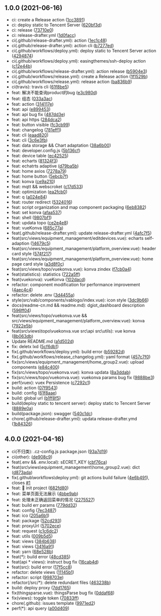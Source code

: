 ## 1.0.0 (2021-06-16)

* ci: create a Release action ([1cc3891](https://github.com/dgiot/dgiot_dashboard/commit/1cc3891))
* ci: deploy static to Tencent Server ([620bf3d](https://github.com/dgiot/dgiot_dashboard/commit/620bf3d))
* ci: release ([73710e0](https://github.com/dgiot/dgiot_dashboard/commit/73710e0))
* ci: release-drafter.yml ([1d0facc](https://github.com/dgiot/dgiot_dashboard/commit/1d0facc))
* ci(.github/release-drafter.yml): action ([1ec1c48](https://github.com/dgiot/dgiot_dashboard/commit/1ec1c48))
* ci(.github/release-drafter.yml): action cli ([b7277ed](https://github.com/dgiot/dgiot_dashboard/commit/b7277ed))
* ci(.github/workflows/deploy.yml): deploy static to Tencent Server action ([4294874](https://github.com/dgiot/dgiot_dashboard/commit/4294874))
* ci(.github/workflows/deploy.yml): easingthemes/ssh-deploy action ([c12e44b](https://github.com/dgiot/dgiot_dashboard/commit/c12e44b))
* ci(.github/workflows/release-drafter.yml): action release ([b5904e3](https://github.com/dgiot/dgiot_dashboard/commit/b5904e3))
* ci(.github/workflows/release.yml): create a Release action ([1f1529b](https://github.com/dgiot/dgiot_dashboard/commit/1f1529b))
* ci(.github/workflows/release.yml): release action ([ba836b9](https://github.com/dgiot/dgiot_dashboard/commit/ba836b9))
* ci(travis): travis cli ([61f8be5](https://github.com/dgiot/dgiot_dashboard/commit/61f8be5))
* feat: 解决不能查询product的bug ([e3c980d](https://github.com/dgiot/dgiot_dashboard/commit/e3c980d))
* feat: 组态 ([033a3ac](https://github.com/dgiot/dgiot_dashboard/commit/033a3ac))
* feat: action ([314117e](https://github.com/dgiot/dgiot_dashboard/commit/314117e))
* feat: api ([e899453](https://github.com/dgiot/dgiot_dashboard/commit/e899453))
* feat: api bug fix ([487dd3e](https://github.com/dgiot/dgiot_dashboard/commit/487dd3e))
* feat: api https ([284dca2](https://github.com/dgiot/dgiot_dashboard/commit/284dca2))
* feat: button visible ([fc3cb99](https://github.com/dgiot/dgiot_dashboard/commit/fc3cb99))
* feat: changelog ([781eff1](https://github.com/dgiot/dgiot_dashboard/commit/781eff1))
* feat: cli ([eaad820](https://github.com/dgiot/dgiot_dashboard/commit/eaad820))
* feat: cli ([3c6e3fb](https://github.com/dgiot/dgiot_dashboard/commit/3c6e3fb))
* feat: data storage && Chart adaptation ([38a6b00](https://github.com/dgiot/dgiot_dashboard/commit/38a6b00))
* feat: developer.config.js ([5b136cf](https://github.com/dgiot/dgiot_dashboard/commit/5b136cf))
* feat: device table ([ec42525](https://github.com/dgiot/dgiot_dashboard/commit/ec42525))
* feat: echarts ([81324f3](https://github.com/dgiot/dgiot_dashboard/commit/81324f3))
* feat: echatrts adaptive ([d79ba5b](https://github.com/dgiot/dgiot_dashboard/commit/d79ba5b))
* feat: home axios ([7278a79](https://github.com/dgiot/dgiot_dashboard/commit/7278a79))
* feat: home button ([5ebcb7f](https://github.com/dgiot/dgiot_dashboard/commit/5ebcb7f))
* feat: konva ([ce9a210](https://github.com/dgiot/dgiot_dashboard/commit/ce9a210))
* feat: mqtt && webscroket ([c17d533](https://github.com/dgiot/dgiot_dashboard/commit/c17d533))
* feat: optimization ([ea2fcb0](https://github.com/dgiot/dgiot_dashboard/commit/ea2fcb0))
* feat: q ([a024e84](https://github.com/dgiot/dgiot_dashboard/commit/a024e84))
* feat: router redirect ([5324016](https://github.com/dgiot/dgiot_dashboard/commit/5324016))
* feat: script organization and map component packaging ([6eb8382](https://github.com/dgiot/dgiot_dashboard/commit/6eb8382))
* feat: set konva ([afaa537](https://github.com/dgiot/dgiot_dashboard/commit/afaa537))
* feat: shell ([9807bf1](https://github.com/dgiot/dgiot_dashboard/commit/9807bf1))
* feat: updata topo ([ce2e4e8](https://github.com/dgiot/dgiot_dashboard/commit/ce2e4e8))
* feat: vueKonva ([685c77a](https://github.com/dgiot/dgiot_dashboard/commit/685c77a))
* feat(.github/release-drafter.yml): update release-drafter.yml ([4afc7f5](https://github.com/dgiot/dgiot_dashboard/commit/4afc7f5))
* feat(src/views/equipment_management/editdevices.vue): echarts self-adaption ([14679c5](https://github.com/dgiot/dgiot_dashboard/commit/14679c5))
* feat(src/views/equipment_management/platform_overview.vue): header card style ([574f217](https://github.com/dgiot/dgiot_dashboard/commit/574f217))
* feat(src/views/equipment_management/platform_overview.vue): home page card style ([a3d8f0c](https://github.com/dgiot/dgiot_dashboard/commit/a3d8f0c))
* feat(src/views/topo/vuekonva.vue): konva zindex ([f7cb0a4](https://github.com/dgiot/dgiot_dashboard/commit/f7cb0a4))
* feat(statistics): statistics ([722a5ff](https://github.com/dgiot/dgiot_dashboard/commit/722a5ff))
* feat(vuekonva): vueKonva ([102dacd](https://github.com/dgiot/dgiot_dashboard/commit/102dacd))
* refactor: component modification for performance improvement ([4aec4c4](https://github.com/dgiot/dgiot_dashboard/commit/4aec4c4))
* refactor: delete .env ([3d4455a](https://github.com/dgiot/dgiot_dashboard/commit/3d4455a))
* style(src/vab/components/vablogo/index.vue): icon style ([3dc9b66](https://github.com/dgiot/dgiot_dashboard/commit/3dc9b66))
* docs(readme-cn.md && readme.md): dgiot_dashboard description ([596ff04](https://github.com/dgiot/dgiot_dashboard/commit/596ff04))
* feat(src/views/topo/vuekonva.vue && src/views/equipment_management/platform_overview.vue): konva ([7922e5b](https://github.com/dgiot/dgiot_dashboard/commit/7922e5b))
* feat(src\views\topo\vuekonva.vue src\api src\utils): vue konva ([8b063db](https://github.com/dgiot/dgiot_dashboard/commit/8b063db))
* Update README.md ([a1d502d](https://github.com/dgiot/dgiot_dashboard/commit/a1d502d))
* fix: deletx lxd ([5cf6db1](https://github.com/dgiot/dgiot_dashboard/commit/5cf6db1))
* fix(.github/workflows/deploy.yml): build error ([b59282d](https://github.com/dgiot/dgiot_dashboard/commit/b59282d))
* fix(.github/workflows/release_changelog.yml): yaml format ([457c7f0](https://github.com/dgiot/dgiot_dashboard/commit/457c7f0))
* fix(src/views/equipment_management/home_group2.vue): upload components ([e84c400](https://github.com/dgiot/dgiot_dashboard/commit/e84c400))
* fix(src/views/topo/vuekonva.vue): konva updata ([8a3ddab](https://github.com/dgiot/dgiot_dashboard/commit/8a3ddab))
* fix(src/views/topo/vuekonva.vue): vuekonva params bug fix ([9888be3](https://github.com/dgiot/dgiot_dashboard/commit/9888be3))
* perf(vuex): vuex Persistence ([c7292c1](https://github.com/dgiot/dgiot_dashboard/commit/c7292c1))
* build: action ([07f9543](https://github.com/dgiot/dgiot_dashboard/commit/07f9543))
* build: config ([61f8aae](https://github.com/dgiot/dgiot_dashboard/commit/61f8aae))
* build: global url ([b1ff8f5](https://github.com/dgiot/dgiot_dashboard/commit/b1ff8f5))
* build(deploy  static to tencent server): deploy  static to Tencent Server ([8889e0a](https://github.com/dgiot/dgiot_dashboard/commit/8889e0a))
* build(package.json): swagger ([540c1dc](https://github.com/dgiot/dgiot_dashboard/commit/540c1dc))
* chore(.github/release-drafter.yml): updata release-drafter.ymd ([1b84326](https://github.com/dgiot/dgiot_dashboard/commit/1b84326))



## 4.0.0 (2021-04-16)

* ci(不归类): .cz-config.js package.json ([93a7d19](https://github.com/dgiot/dgiot_dashboard/commit/93a7d19))
* ci(other): ([de908c9](https://github.com/dgiot/dgiot_dashboard/commit/de908c9))
* feat(.env && .env.local): sECRET_KEY ([cbf76ca](https://github.com/dgiot/dgiot_dashboard/commit/cbf76ca))
* feat(src\views\equipment_management\home_group2.vue): dict ([d873ada](https://github.com/dgiot/dgiot_dashboard/commit/d873ada))
* fix(.github\workflows\deploy.yml): git actions build failure ([4e6b491](https://github.com/dgiot/dgiot_dashboard/commit/4e6b491)), closes [#1](https://github.com/dgiot/dgiot_dashboard/issues/1)
* feat: :tada:  init project ([682fd80](https://github.com/dgiot/dgiot_dashboard/commit/682fd80))
* feat: 菜单页面无法展示 ([4bbe9ab](https://github.com/dgiot/dgiot_dashboard/commit/4bbe9ab))
* feat: 处理未正确返回菜单的情况 ([2275527](https://github.com/dgiot/dgiot_dashboard/commit/2275527))
* feat: build err params ([779dd32](https://github.com/dgiot/dgiot_dashboard/commit/779dd32))
* feat: config ([7ec3487](https://github.com/dgiot/dgiot_dashboard/commit/7ec3487))
* feat: ico ([205a6b1](https://github.com/dgiot/dgiot_dashboard/commit/205a6b1))
* feat: package ([52cd293](https://github.com/dgiot/dgiot_dashboard/commit/52cd293))
* feat: proxyUrl ([5702ece](https://github.com/dgiot/dgiot_dashboard/commit/5702ece))
* feat: request ([c1c6dc2](https://github.com/dgiot/dgiot_dashboard/commit/c1c6dc2))
* feat: utils ([009b5d5](https://github.com/dgiot/dgiot_dashboard/commit/009b5d5))
* feat: views ([384b638](https://github.com/dgiot/dgiot_dashboard/commit/384b638))
* feat: views ([3416a91](https://github.com/dgiot/dgiot_dashboard/commit/3416a91))
* feat: yarn ([68e528b](https://github.com/dgiot/dgiot_dashboard/commit/68e528b))
* feat(*): build error ([48cd385](https://github.com/dgiot/dgiot_dashboard/commit/48cd385))
* feat(api * views): instruct bug fix ([16cab4d](https://github.com/dgiot/dgiot_dashboard/commit/16cab4d))
* feat(src): build error ([17f5cc8](https://github.com/dgiot/dgiot_dashboard/commit/17f5cc8))
* refactor: delete views ([11145b1](https://github.com/dgiot/dgiot_dashboard/commit/11145b1))
* refactor: script ([998703e](https://github.com/dgiot/dgiot_dashboard/commit/998703e))
* refactor(/src/*): delete redundant files ([463238b](https://github.com/dgiot/dgiot_dashboard/commit/463238b))
* build: deploy proxy ([7dd1765](https://github.com/dgiot/dgiot_dashboard/commit/7dd1765))
* fix(thingsparse.vue): thingsParse bug fix ([0ddaf68](https://github.com/dgiot/dgiot_dashboard/commit/0ddaf68))
* fix(views): toggle token ([70833ff](https://github.com/dgiot/dgiot_dashboard/commit/70833ff))
* chore(.github): issues template ([9971ed2](https://github.com/dgiot/dgiot_dashboard/commit/9971ed2))
* perf(*): api query ([a00d409](https://github.com/dgiot/dgiot_dashboard/commit/a00d409))




